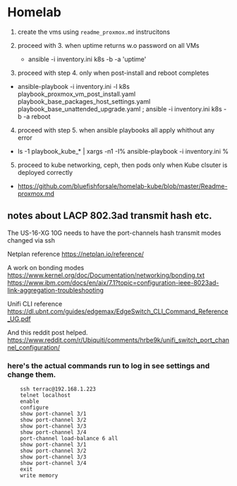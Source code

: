 # Homelab

1. create the vms using `readme_proxmox.md` instrucitons

2. proceed with 3. when uptime returns w.o password on all VMs
   - ansible -i inventory.ini k8s  -b -a 'uptime'

3. proceed with step 4. only when post-install and reboot completes
  - ansible-playbook -i inventory.ini -l k8s playbook_proxmox_vm_post_install.yaml playbook_base_packages_host_settings.yaml playbook_base_unattended_upgrade.yaml ; ansible -i inventory.ini k8s  -b -a reboot

4. proceed with step 5. when ansible playbooks all apply whithout any error
  - ls -1 playbook_kube_* | xargs -n1 -I% ansible-playbook -i inventory.ini  %

5. proceed to kube networking, ceph, then pods only when Kube clsuter is deployed correctly
  - https://github.com/bluefishforsale/homelab-kube/blob/master/Readme-proxmox.md


## notes about LACP 802.3ad transmit hash etc.
The US-16-XG 10G needs to have the port-channels hash transmit modes changed via ssh

Netplan reference
https://netplan.io/reference/

A work on bonding modes
https://www.kernel.org/doc/Documentation/networking/bonding.txt
https://www.ibm.com/docs/en/aix/7.1?topic=configuration-ieee-8023ad-link-aggregation-troubleshooting

Unifi CLI reference
https://dl.ubnt.com/guides/edgemax/EdgeSwitch_CLI_Command_Reference_UG.pdf

And this reddit post helped.
https://www.reddit.com/r/Ubiquiti/comments/hrbe9k/unifi_switch_port_channel_configuration/
### here's the actual commands run to log in see settings and change them.
```
    ssh terrac@192.168.1.223
    telnet localhost
    enable
    configure
    show port-channel 3/1
    show port-channel 3/2
    show port-channel 3/3
    show port-channel 3/4
    port-channel load-balance 6 all
    show port-channel 3/1
    show port-channel 3/2
    show port-channel 3/3
    show port-channel 3/4
    exit
    write memory
```